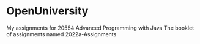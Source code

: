 # OpenUniversity
My assignments for 20554 Advanced Programming with Java
The booklet of assignments named 2022a-Assignments
